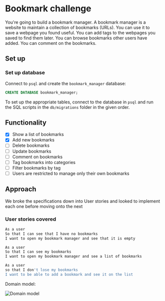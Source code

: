 # Bookmark challenge

You're going to build a bookmark manager. A bookmark manager is a website to maintain a collection of bookmarks (URLs). You can use it to save a webpage you found useful. You can add tags to the webpages you saved to find them later. You can browse bookmarks other users have added. You can comment on the bookmarks.

## Set up

### Set up database

Connect to `psql` and create the `bookmark_manager` database:

```sql
CREATE DATABASE bookmark_manager;
```

To set up the appropriate tables, connect to the database in `psql` and run the SQL scripts in the `db/migrations` folder in the given order.

## Functionality

- [x] Show a list of bookmarks
- [x] Add new bookmarks
- [ ] Delete bookmarks
- [ ] Update bookmarks
- [ ] Comment on bookmarks
- [ ] Tag bookmarks into categories
- [ ] Filter bookmarks by tag
- [ ] Users are restricted to manage only their own bookmarks

## Approach

We broke the specifications down into User stories and looked to implement each one before moving onto the next

### User stories covered

```sh
As a user
So that I can see that I have no bookmarks
I want to open my bookmark manager and see that it is empty

As a user
So that I can see my bookmarks
I want to open my bookmark manager and see a list of bookmarks

As a user
so that I don't lose my bookmarks
I want to be able to add a bookmark and see it on the list
```

Domain model:

![Domain model](/imgs/bookmark_domain_model.png)
